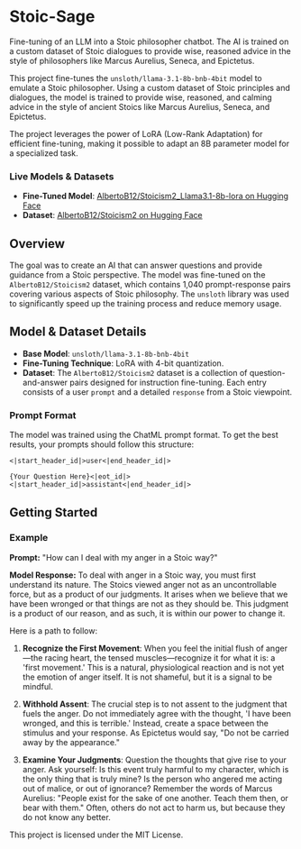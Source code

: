 # Stoic-Sage
Fine-tuning of an LLM into a Stoic philosopher chatbot. The AI is trained on a custom dataset of Stoic dialogues to provide wise, reasoned advice in the style of philosophers like Marcus Aurelius, Seneca, and Epictetus.

This project fine-tunes the `unsloth/llama-3.1-8b-bnb-4bit` model to emulate a Stoic philosopher. Using a custom dataset of Stoic principles and dialogues, the model is trained to provide wise, reasoned, and calming advice in the style of ancient Stoics like Marcus Aurelius, Seneca, and Epictetus.

The project leverages the power of LoRA (Low-Rank Adaptation) for efficient fine-tuning, making it possible to adapt an 8B parameter model for a specialized task.

### Live Models & Datasets

* **Fine-Tuned Model**: [AlbertoB12/Stoicism2_Llama3.1-8b-lora on Hugging Face](https://huggingface.co/AlbertoB12/Stoicism2_Llama3.1-8b-lora)
* **Dataset**: [AlbertoB12/Stoicism2 on Hugging Face](https://huggingface.co/datasets/AlbertoB12/Stoicism2)

## Overview

The goal was to create an AI that can answer questions and provide guidance from a Stoic perspective. The model was fine-tuned on the `AlbertoB12/Stoicism2` dataset, which contains 1,040 prompt-response pairs covering various aspects of Stoic philosophy. The `unsloth` library was used to significantly speed up the training process and reduce memory usage.

## Model & Dataset Details

* **Base Model**: `unsloth/llama-3.1-8b-bnb-4bit`
* **Fine-Tuning Technique**: LoRA with 4-bit quantization.
* **Dataset**: The `AlbertoB12/Stoicism2` dataset is a collection of question-and-answer pairs designed for instruction fine-tuning. Each entry consists of a user `prompt` and a detailed `response` from a Stoic viewpoint.

### Prompt Format

The model was trained using the ChatML prompt format. To get the best results, your prompts should follow this structure:

```
<|start_header_id|>user<|end_header_id|>

{Your Question Here}<|eot_id|><|start_header_id|>assistant<|end_header_id|>

```

## Getting Started

### Example

**Prompt:**
"How can I deal with my anger in a Stoic way?"

**Model Response:**
To deal with anger in a Stoic way, you must first understand its nature. The Stoics viewed anger not as an uncontrollable force, but as a product of our judgments. It arises when we believe that we have been wronged or that things are not as they should be. This judgment is a product of our reason, and as such, it is within our power to change it.

Here is a path to follow:

1.  **Recognize the First Movement**: When you feel the initial flush of anger—the racing heart, the tensed muscles—recognize it for what it is: a 'first movement.' This is a natural, physiological reaction and is not yet the emotion of anger itself. It is not shameful, but it is a signal to be mindful.

2.  **Withhold Assent**: The crucial step is to not assent to the judgment that fuels the anger. Do not immediately agree with the thought, 'I have been wronged, and this is terrible.' Instead, create a space between the stimulus and your response. As Epictetus would say, "Do not be carried away by the appearance."

3.  **Examine Your Judgments**: Question the thoughts that give rise to your anger. Ask yourself: Is this event truly harmful to my character, which is the only thing that is truly mine? Is the person who angered me acting out of malice, or out of ignorance? Remember the words of Marcus Aurelius: "People exist for the sake of one another. Teach them then, or bear with them." Often, others do not act to harm us, but because they do not know any better.


This project is licensed under the MIT License.
